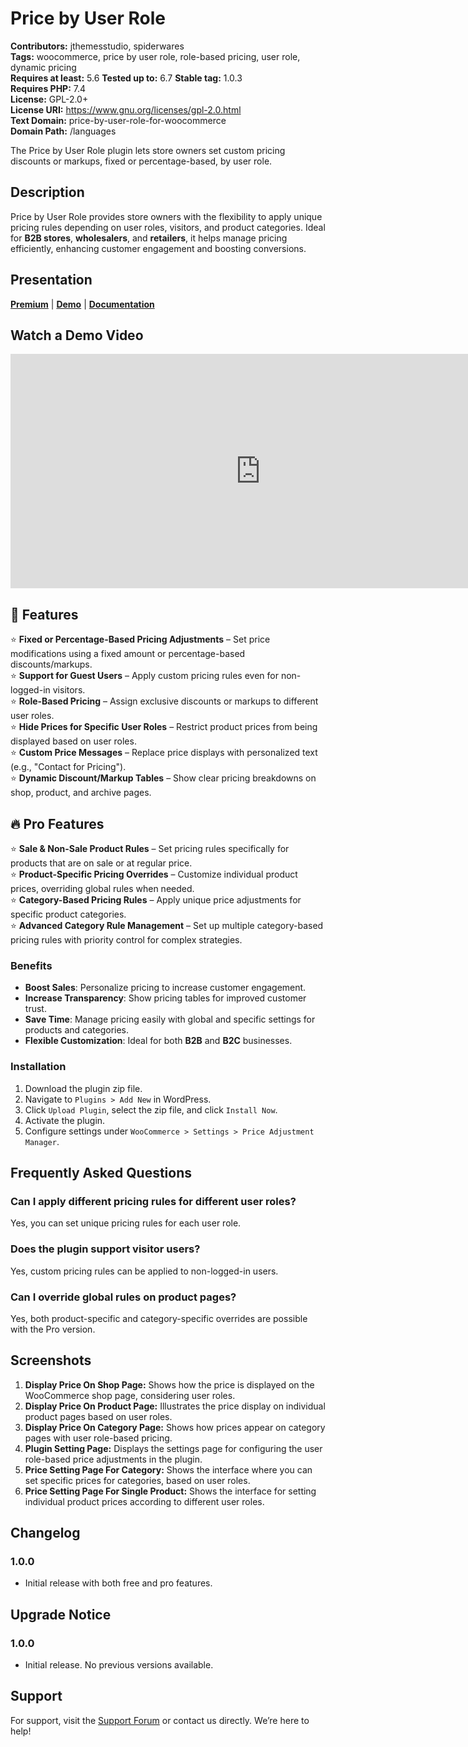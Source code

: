 # Price by User Role

**Contributors:** jthemesstudio, spiderwares   
**Tags:** woocommerce, price by user role, role-based pricing, user role, dynamic pricing  
**Requires at least:** 5.6
**Tested up to:** 6.7
**Stable tag:** 1.0.3  
**Requires PHP:** 7.4  
**License:** GPL-2.0+  
**License URI:** https://www.gnu.org/licenses/gpl-2.0.html  
**Text Domain:** price-by-user-role-for-woocommerce  
**Domain Path:** /languages  

The Price by User Role plugin lets store owners set custom pricing discounts or markups, fixed or percentage-based, by user role.

## Description

Price by User Role provides store owners with the flexibility to apply unique pricing rules depending on user roles, visitors, and product categories. Ideal for **B2B stores**, **wholesalers**, and **retailers**, it helps manage pricing efficiently, enhancing customer engagement and boosting conversions.

## Presentation  

[**Premium**](https://codecanyon.net/item/price-by-user-roles-in-woocommerce-plugin/52908083) | [**Demo**](https://plugins.jthemes.net/price-by-user-roles/)  | [**Documentation**](https://plugins.jthemes.net/docs/price-by-user-role/)

## Watch a Demo Video
<iframe width="800" height="375" src="https://www.youtube.com/embed/mVuAuUyPkdQ?si=GPmFZKIX_vrogz1W" frameborder="0" allowfullscreen></iframe>

## 🚀 Features  

⭐ **Fixed or Percentage-Based Pricing Adjustments** – Set price modifications using a fixed amount or percentage-based discounts/markups.  
⭐ **Support for Guest Users** – Apply custom pricing rules even for non-logged-in visitors.  
⭐ **Role-Based Pricing** – Assign exclusive discounts or markups to different user roles.  
⭐ **Hide Prices for Specific User Roles** – Restrict product prices from being displayed based on user roles.  
⭐ **Custom Price Messages** – Replace price displays with personalized text (e.g., "Contact for Pricing").  
⭐ **Dynamic Discount/Markup Tables** – Show clear pricing breakdowns on shop, product, and archive pages.  


## 🔥 Pro Features  

⭐ **Sale & Non-Sale Product Rules** – Set pricing rules specifically for products that are on sale or at regular price.  
⭐ **Product-Specific Pricing Overrides** – Customize individual product prices, overriding global rules when needed.  
⭐ **Category-Based Pricing Rules** – Apply unique price adjustments for specific product categories.  
⭐ **Advanced Category Rule Management** – Set up multiple category-based pricing rules with priority control for complex strategies.  


### Benefits

- **Boost Sales**: Personalize pricing to increase customer engagement.
- **Increase Transparency**: Show pricing tables for improved customer trust.
- **Save Time**: Manage pricing easily with global and specific settings for products and categories.
- **Flexible Customization**: Ideal for both **B2B** and **B2C** businesses.

### Installation

1. Download the plugin zip file.
2. Navigate to `Plugins > Add New` in WordPress.
3. Click `Upload Plugin`, select the zip file, and click `Install Now`.
4. Activate the plugin.
5. Configure settings under `WooCommerce > Settings > Price Adjustment Manager`.

## Frequently Asked Questions

### Can I apply different pricing rules for different user roles?

Yes, you can set unique pricing rules for each user role.

### Does the plugin support visitor users?

Yes, custom pricing rules can be applied to non-logged-in users.

### Can I override global rules on product pages?

Yes, both product-specific and category-specific overrides are possible with the Pro version.

## Screenshots

1. **Display Price On Shop Page:** Shows how the price is displayed on the WooCommerce shop page, considering user roles.
2. **Display Price On Product Page:** Illustrates the price display on individual product pages based on user roles.
3. **Display Price On Category Page:** Shows how prices appear on category pages with user role-based pricing.
4. **Plugin Setting Page:** Displays the settings page for configuring the user role-based price adjustments in the plugin.
5. **Price Setting Page For Category:** Shows the interface where you can set specific prices for categories, based on user roles.
6. **Price Setting Page For Single Product:**  Shows the interface for setting individual product prices according to different user roles.

## Changelog

### 1.0.0
- Initial release with both free and pro features.

## Upgrade Notice

### 1.0.0
- Initial release. No previous versions available.

## Support

For support, visit the [Support Forum](#) or contact us directly. We’re here to help!
